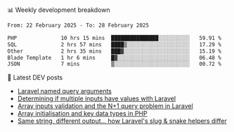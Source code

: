 📊 Weekly development breakdown
<!--START_SECTION:waka-->

```txt
From: 22 February 2025 - To: 28 February 2025

PHP              10 hrs 15 mins  ███████████████░░░░░░░░░░   59.91 %
SQL              2 hrs 57 mins   ████▒░░░░░░░░░░░░░░░░░░░░   17.29 %
Other            2 hrs 35 mins   ███▓░░░░░░░░░░░░░░░░░░░░░   15.19 %
Blade Template   1 hr 6 mins     █▓░░░░░░░░░░░░░░░░░░░░░░░   06.48 %
JSON             7 mins          ▒░░░░░░░░░░░░░░░░░░░░░░░░   00.72 %
```

<!--END_SECTION:waka-->

📕 Latest DEV posts
<!-- BLOG-POST-LIST:START -->
- [Laravel named query arguments](https://dev.to/michaelvickersuk/laravel-named-query-arguments-28kd)
- [Determining if multiple inputs have values with Laravel](https://dev.to/michaelvickersuk/determining-if-multiple-inputs-have-values-with-laravel-km6)
- [Array inputs validation and the N+1 query problem in Laravel](https://dev.to/michaelvickersuk/array-inputs-validation-and-the-n1-query-problem-in-laravel-2agb)
- [Array initialisation and key data types in PHP](https://dev.to/michaelvickersuk/array-initialisation-and-key-data-types-in-php-1e5b)
- [Same string, different output... how Laravel&#39;s slug &amp; snake helpers differ](https://dev.to/michaelvickersuk/same-string-different-output-how-laravels-slug-snake-helpers-differ-1ccj)
<!-- BLOG-POST-LIST:END -->
